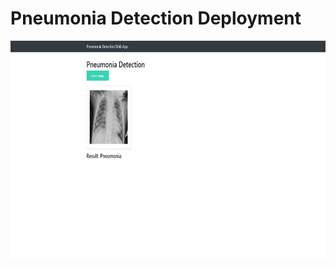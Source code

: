 # Pneumonia Detection Deployment
 
<p align="center"><img height="350" width="700" src="Screenshot 2021-09-22 014032.png"  ></p>

